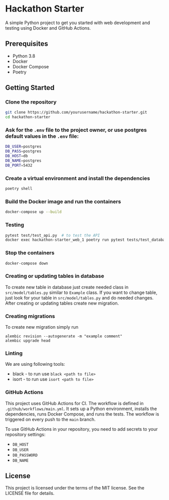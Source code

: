 # Hackathon Starter

A simple Python project to get you started with web development and testing using Docker and GitHub Actions.

## Prerequisites

- Python 3.8
- Docker
- Docker Compose
- Poetry

## Getting Started
### Clone the repository

```bash
git clone https://github.com/yourusername/hackathon-starter.git
cd hackathon-starter
```

### Ask for the `.env` file to the project owner, or use postgres default values in the `.env` file:

```bash
DB_USER=postgres
DB_PASS=postgres
DB_HOST=db
DB_NAME=postgres
DB_PORT=5432
```

### Create a virtual environment and install the dependencies

```bash
poetry shell 
```

### Build the Docker image and run the containers

```bash
docker-compose up --build
```

### Testing
```bash
pytest test/test_api.py  # to test the API
docker exec hackathon-starter_web_1 poetry run pytest tests/test_database.py  # to test the database inside the container
```

### Stop the containers

```bash
docker-compose down
```

### Creating or updating tables in database
To create new table in database just create needed class in `src/model/tables.py` similar to `Example` class.
If you want to change table, just look for your table in `src/model/tables.py` and do needed changes.
After creating or updating tables create new migration.

### Creating migrations
To create new migration simply run
```
alembic revision --autogenerate -m "example comment"
alembic upgrade head
```

### Linting
We are using following tools:
* black - to run use `black <path to file>`
* isort - to run use `isort <path to file>`

### GitHub Actions
This project uses GitHub Actions for CI. 
The workflow is defined in `.github/workflows/main.yml`. 
It sets up a Python environment, installs the dependencies, runs Docker Compose, and runs the tests.
The workflow is triggered on every push to the `main` branch.

To use GitHub Actions in your repository, you need to add secrets to your repository settings:
- `DB_HOST`
- `DB_USER`
- `DB_PASSWORD`
- `DB_NAME`

## License
This project is licensed under the terms of the MIT license. See the LICENSE file for details.